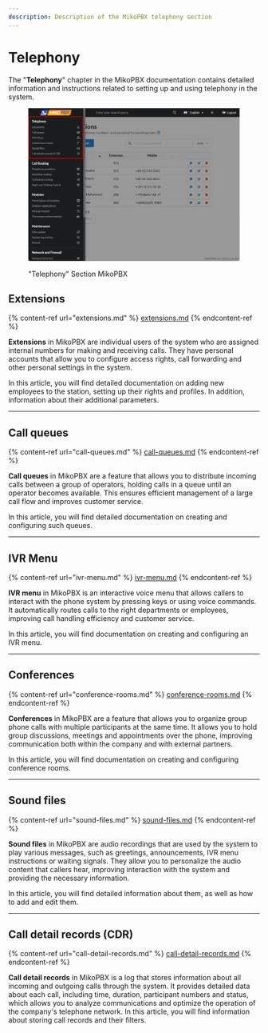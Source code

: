 ```yaml
---
description: Description of the MikoPBX telephony section
---
```


# Telephony

The "**Telephony**" chapter in the MikoPBX documentation contains detailed information and instructions related to setting up and using telephony in the system.

<figure><img src="../../.gitbook/assets/TelephonySectionMikoPBX.png" alt=""><figcaption><p>"Telephony" Section MikoPBX</p></figcaption></figure>

## Extensions

{% content-ref url="extensions.md" %}
[extensions.md](extensions.md)
{% endcontent-ref %}

**Extensions** in MikoPBX are individual users of the system who are assigned internal numbers for making and receiving calls. They have personal accounts that allow you to configure access rights, call forwarding and other personal settings in the system.

In this article, you will find detailed documentation on adding new employees to the station, setting up their rights and profiles. In addition, information about their additional parameters.

***

## Call queues&#x20;

{% content-ref url="call-queues.md" %}
[call-queues.md](call-queues.md)
{% endcontent-ref %}

**Call queues** in MikoPBX are a feature that allows you to distribute incoming calls between a group of operators, holding calls in a queue until an operator becomes available. This ensures efficient management of a large call flow and improves customer service.

In this article, you will find detailed documentation on creating and configuring such queues.

***

## IVR Menu

{% content-ref url="ivr-menu.md" %}
[ivr-menu.md](ivr-menu.md)
{% endcontent-ref %}

**IVR menu** in MikoPBX is an interactive voice menu that allows callers to interact with the phone system by pressing keys or using voice commands. It automatically routes calls to the right departments or employees, improving call handling efficiency and customer service.

In this article, you will find documentation on creating and configuring an IVR menu.

***

## Conferences&#x20;

{% content-ref url="conference-rooms.md" %}
[conference-rooms.md](conference-rooms.md)
{% endcontent-ref %}

**Conferences** in MikoPBX are a feature that allows you to organize group phone calls with multiple participants at the same time. It allows you to hold group discussions, meetings and appointments over the phone, improving communication both within the company and with external partners.

In this article, you will find documentation on creating and configuring conference rooms.

***

## Sound files

{% content-ref url="sound-files.md" %}
[sound-files.md](sound-files.md)
{% endcontent-ref %}

**Sound files** in MikoPBX are audio recordings that are used by the system to play various messages, such as greetings, announcements, IVR menu instructions or waiting signals. They allow you to personalize the audio content that callers hear, improving interaction with the system and providing the necessary information.

In this article, you will find detailed information about them, as well as how to add and edit them.

***

## Call detail records (CDR)

{% content-ref url="call-detail-records.md" %}
[call-detail-records.md](call-detail-records.md)
{% endcontent-ref %}

**Call detail records** in MikoPBX is a log that stores information about all incoming and outgoing calls through the system. It provides detailed data about each call, including time, duration, participant numbers and status, which allows you to analyze communications and optimize the operation of the company's telephone network. In this article, you will find information about storing call records and their filters.
